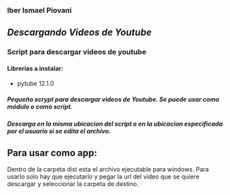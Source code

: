 ### Iber Ismael Piovani

## _Descargando Videos de Youtube_

### Script para descargar videos de youtube

#### Librerias a instalar:

- pytube 12.1.0

##### Pequeño scrypt para descargar videos de Youtube. Se puede usar como módulo o como script.

##### Descarga en la misma ubicacion del script o en la ubicacion especificada por el usuario si se edita el archivo.

## Para usar como app:

Dentro de la carpeta dist esta el archivo ejecutable para windows. Para usarlo solo hay que ejecutarlo y pegar la url del video que se quiere descargar y seleccionar la carpeta de destino.
